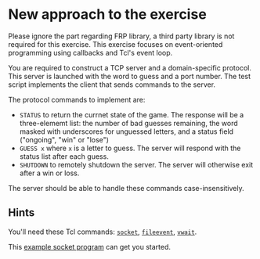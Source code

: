 # New approach to the exercise

Please ignore the part regarding FRP library, a third party library is not
required for this exercise.  This exercise focuses on event-oriented
programming using callbacks and Tcl's event loop.

You are required to construct a TCP server and a domain-specific protocol.
This server is launched with the word to guess and a port number. 
The test script implements the client that sends commands to the server.

The protocol commands to implement are:

- `STATUS` to return the currnet state of the game. The response will be a
  three-elememt list: the number of bad guesses remaining, the word masked
  with underscores for unguessed letters, and a status field ("ongoing", "win"
  or "lose")
- `GUESS x` where `x` is a letter to guess. The server will respond with the
  status list after each guess.
- `SHUTDOWN` to remotely shutdown the server. The server will otherwise
  exit after a win or loss.

The server should be able to handle these commands case-insensitively.

## Hints

You'll need these Tcl commands:
[`socket`](https://www.tcl-lang.org/man/tcl8.6/TclCmd/socket.htm),
[`fileevent`](https://www.tcl-lang.org/man/tcl8.6/TclCmd/fileevent.htm),
[`vwait`](https://www.tcl-lang.org/man/tcl8.6/TclCmd/vwait.htm).

This [example socket program](https://www.tcl-lang.org/about/netserver.html) can get you started.
